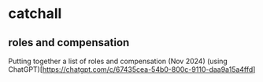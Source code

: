 # catchall

## roles and compensation

Putting together a list of roles and compensation (Nov 2024) (using ChatGPT)[https://chatgpt.com/c/67435cea-54b0-800c-9110-daa9a15a4ffd]